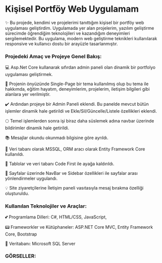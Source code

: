 # Kişisel Portföy Web Uygulamam
 
:sparkles: Bu projede, kendimi ve projelerimi tanıttığım kişisel bir portföy web uygulaması geliştirdim. Uygulamada yer alan projelerim, yazılım geliştirme sürecimde öğrendiğim teknolojileri ve kazandığım deneyimleri sergilemektedir. Bu uygulama, modern web geliştirme teknikleri kullanılarak responsive ve kullanıcı dostu bir arayüzle tasarlanmıştır.


### Projedeki Amaç ve Projeye Genel Bakış: 

💻 Asp.Net Core kullanarak sıfırdan admin paneli olan dinamik bir portfolyo uygulaması geliştirmek.

:round_pushpin: Projenin önyüzünde Single-Page bir tema kullanılmış olup bu tema ile hakkımda, eğitim hayatım, deneyimlerim, projelerim, iletişim bilgileri gibi alanlara yer verilmiştir.

:heavy_check_mark: Ardından projeye bir Admin Paneli eklendi. Bu panelde mevcut bütün işlemler dinamik hale getirildi ve Ekle/Sil/Güncelle/Listele özellikleri eklendi.

:full_moon: Temel işlemlerden sonra işi biraz daha süslemek adına navbar üzerinde bildirimler dinamik hale getirildi.

:books: Mesajlar okundu okunmadı bilgisine göre ayrıldı.

:mag_right: Veri tabanı olarak MSSQL, ORM aracı olarak Entity Framework Core kullanıldı.

:rocket: Tablolar ve veri tabanı Code First ile ayağa kaldırıldı.

:bookmark_tabs: Sayfalar üzerinde NavBar ve Sidebar özellikleri ile sayfalar arası yönlendirmeler uygulandı.

:bulb: Site ziyaretçilerine İletişim paneli vasıtasıyla mesaj bırakma özelliği oluşturuldu.


### Kullanılan Teknolojiler ve Araçlar:

:two_hearts: Programlama Dilleri: C#, HTML/CSS, JavaScript,

:pager: Frameworkler ve Kütüphaneler: ASP.NET Core MVC, Entity Framework Core, Bootstrap

:low_brightness: Veritabanı: Microsoft SQL Server


### GÖRSELLER:

